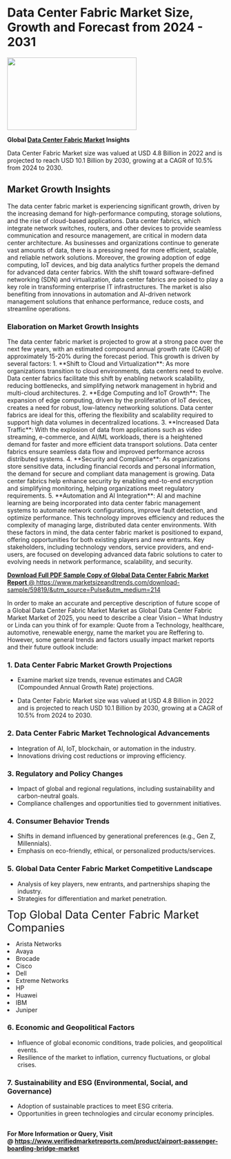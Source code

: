 <H1>Data Center Fabric Market Size, Growth and Forecast from 2024 - 2031</H1><img class="aligncenter size-medium wp-image-584254" src="https://thirdeyenews.in/wp-content/uploads/2024/09/Global-Market-Research-300x168.jpeg" alt="" width="300" height="168" /><p><strong>Global&nbsp;<a href="https://www.marketsizeandtrends.com/download-sample/59819/&amp;utm_source=Pulse&amp;utm_medium=214">Data Center Fabric Market</a> Insights</strong></p><p>Data Center Fabric Market size was valued at USD 4.8 Billion in 2022 and is projected to reach USD 10.1 Billion by 2030, growing at a CAGR of 10.5% from 2024 to 2030.</p><p><h2>Market Growth Insights</h2> The data center fabric market is experiencing significant growth, driven by the increasing demand for high-performance computing, storage solutions, and the rise of cloud-based applications. Data center fabrics, which integrate network switches, routers, and other devices to provide seamless communication and resource management, are critical in modern data center architecture. As businesses and organizations continue to generate vast amounts of data, there is a pressing need for more efficient, scalable, and reliable network solutions. Moreover, the growing adoption of edge computing, IoT devices, and big data analytics further propels the demand for advanced data center fabrics. With the shift toward software-defined networking (SDN) and virtualization, data center fabrics are poised to play a key role in transforming enterprise IT infrastructures. The market is also benefiting from innovations in automation and AI-driven network management solutions that enhance performance, reduce costs, and streamline operations. <p><a href="#"></a></p> <h3>Elaboration on Market Growth Insights</h3> The data center fabric market is projected to grow at a strong pace over the next few years, with an estimated compound annual growth rate (CAGR) of approximately 15-20% during the forecast period. This growth is driven by several factors: 1. **Shift to Cloud and Virtualization**: As more organizations transition to cloud environments, data centers need to evolve. Data center fabrics facilitate this shift by enabling network scalability, reducing bottlenecks, and simplifying network management in hybrid and multi-cloud architectures. 2. **Edge Computing and IoT Growth**: The expansion of edge computing, driven by the proliferation of IoT devices, creates a need for robust, low-latency networking solutions. Data center fabrics are ideal for this, offering the flexibility and scalability required to support high data volumes in decentralized locations. 3. **Increased Data Traffic**: With the explosion of data from applications such as video streaming, e-commerce, and AI/ML workloads, there is a heightened demand for faster and more efficient data transport solutions. Data center fabrics ensure seamless data flow and improved performance across distributed systems. 4. **Security and Compliance**: As organizations store sensitive data, including financial records and personal information, the demand for secure and compliant data management is growing. Data center fabrics help enhance security by enabling end-to-end encryption and simplifying monitoring, helping organizations meet regulatory requirements. 5. **Automation and AI Integration**: AI and machine learning are being incorporated into data center fabric management systems to automate network configurations, improve fault detection, and optimize performance. This technology improves efficiency and reduces the complexity of managing large, distributed data center environments. With these factors in mind, the data center fabric market is positioned to expand, offering opportunities for both existing players and new entrants. Key stakeholders, including technology vendors, service providers, and end-users, are focused on developing advanced data fabric solutions to cater to evolving needs in network performance, scalability, and security. <p><a href="#"></p><p><span class=""><strong>Download Full PDF Sample Copy of Global Data Center Fabric Market Report</strong> @ <a href="https://www.marketsizeandtrends.com/download-sample/59819/&amp;utm_source=Pulse&amp;utm_medium=214" target="_blank">https://www.marketsizeandtrends.com/download-sample/59819/&amp;utm_source=Pulse&amp;utm_medium=214</a></span></p><p>In order to make an accurate and perceptive description of future scope of a Global&nbsp;Data Center Fabric Market Market as Global&nbsp;Data Center Fabric Market Market of 2025, you need to describe a clear Vision &ndash; What Industry or Linda can you think of for example: Quote from a Technology, healthcare, automotive, renewable energy, name the market you are Reffering to. However, some general trends and factors usually impact market reports and their future outlook include:</p><h3>1.&nbsp;<strong>Data Center Fabric Market Growth Projections</strong></h3><ul><li>Examine market size trends, revenue estimates and CAGR (Compounded Annual Growth Rate) projections.</li><li><p>Data Center Fabric Market size was valued at USD 4.8 Billion in 2022 and is projected to reach USD 10.1 Billion by 2030, growing at a CAGR of 10.5% from 2024 to 2030.</p></li></ul><h3>2.&nbsp;<strong>Data Center Fabric Market Technological Advancements</strong></h3><ul><li>Integration of AI, IoT, blockchain, or automation in the industry.</li><li>Innovations driving cost reductions or improving efficiency.</li></ul><h3>3.&nbsp;<strong>Regulatory and Policy Changes</strong></h3><ul><li>Impact of global and regional regulations, including sustainability and carbon-neutral goals.</li><li>Compliance challenges and opportunities tied to government initiatives.</li></ul><h3>4.&nbsp;<strong>Consumer Behavior Trends</strong></h3><ul><li>Shifts in demand influenced by generational preferences (e.g., Gen Z, Millennials).</li><li>Emphasis on eco-friendly, ethical, or personalized products/services.</li></ul><h3>5.&nbsp;<strong>Global Data Center Fabric Market Competitive Landscape</strong></h3><ul><li>Analysis of key players, new entrants, and partnerships shaping the industry.</li><li>Strategies for differentiation and market penetration.</li></ul><p data-pm-slice="1 1 []"><span style="color: inherit; font-family: inherit; font-size: 25px;">Top Global Data Center Fabric Market Companies</span></p><div class="" data-test-id=""><p><li>Arista Networks</li><li> Avaya</li><li> Brocade</li><li> Cisco</li><li> Dell</li><li> Extreme Networks</li><li> HP</li><li> Huawei</li><li> IBM</li><li> Juniper</li></p></div><h3>6.&nbsp;<strong>Economic and Geopolitical Factors</strong></h3><ul><li>Influence of global economic conditions, trade policies, and geopolitical events.</li><li>Resilience of the market to inflation, currency fluctuations, or global crises.</li></ul><h3>7.&nbsp;<strong>Sustainability and ESG (Environmental, Social, and Governance)</strong></h3><ul><li>Adoption of sustainable practices to meet ESG criteria.</li><li>Opportunities in green technologies and circular economy principles.</li></ul><h2><strong style="font-size: 14px;">For More Information or Query, Visit @&nbsp;</strong><a style="background-color: #ffffff; font-size: 14px;" href="https://www.marketsizeandtrends.com/report/data-center-fabric-market/" target="_blank">https://www.verifiedmarketreports.com/product/airport-passenger-boarding-bridge-market</a></h2>
